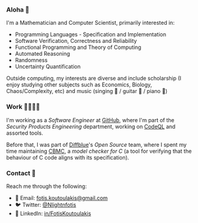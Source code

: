 ### Aloha 👋

I'm a Mathematician and Computer Scientist, primarily interested in:

* Programming Languages - Specification and Implementation
* Software Verification, Correctness and Reliability
* Functional Programming and Theory of Computing
* Automated Reasoning
* Randomness
* Uncertainty Quantification

Outside computing, my interests are diverse and include scholarship (I enjoy studying other subjects such
as Economics, Biology, Chaos/Complexity, etc) and music (singing 🎤 / guitar 🎸 / piano 🎹)

### Work 👨🏻‍💻💸

I'm working as a *Software Engineer* at [GitHub](https://github.com/github), where I'm part of
the *Security Products Engineering* department, working on [CodeQL](https://codeql.github.com)
and assorted tools.

Before that, I was part of [Diffblue](https://www.diffblue.com)'s *Open Source* team, where I spent my time
maintaining [CBMC](https://github.com/diffblue/cbmc), a *model checker for C* (a tool for verifying that the
behaviour of C code aligns with its specification).

### Contact 🤝

Reach me through the following:

* 📧 Email: fotis.koutoulakis@gmail.com
* 🐦 Twitter: [@Nlightnfotis](https://twitter.com/NlightNFotis)
* 🔗 LinkedIn: [in/FotisKoutoulakis](https://www.linkedin.com/in/fotiskoutoulakis/)
